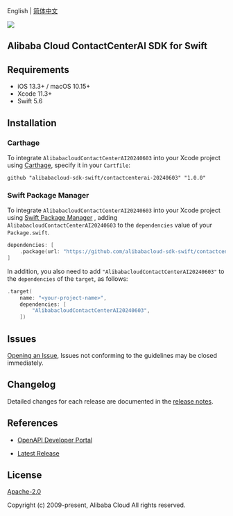 English | [简体中文](README-CN.md)

![](https://aliyunsdk-pages.alicdn.com/icons/AlibabaCloud.svg)

## Alibaba Cloud ContactCenterAI SDK for Swift

## Requirements

- iOS 13.3+ / macOS 10.15+
- Xcode 11.3+
- Swift 5.6

## Installation

### Carthage

To integrate `AlibabacloudContactCenterAI20240603` into your Xcode project using [Carthage](https://github.com/Carthage/Carthage), specify it in your `Cartfile`:

```ogdl
github "alibabacloud-sdk-swift/contactcenterai-20240603" "1.0.0"
```

### Swift Package Manager

To integrate `AlibabacloudContactCenterAI20240603` into your Xcode project using [Swift Package Manager](https://swift.org/package-manager/) , adding `AlibabacloudContactCenterAI20240603` to the `dependencies` value of your `Package.swift`.

```swift
dependencies: [
    .package(url: "https://github.com/alibabacloud-sdk-swift/contactcenterai-20240603.git", from: "1.0.0")
]
```

In addition, you also need to add `"AlibabacloudContactCenterAI20240603"` to the `dependencies` of the `target`, as follows:

```swift
.target(
    name: "<your-project-name>",
    dependencies: [
        "AlibabacloudContactCenterAI20240603",
    ])
```

## Issues

[Opening an Issue](https://github.com/alibabacloud-sdk-swift/contactcenterai-20240603/issues/new), Issues not conforming to the guidelines may be closed immediately.

## Changelog

Detailed changes for each release are documented in the [release notes](./ChangeLog.txt).

## References

* [OpenAPI Developer Portal](https://next.api.alibabacloud.com/home)
- [Latest Release](https://github.com/alibabacloud-sdk-swift/contactcenterai-20240603)

## License

[Apache-2.0](http://www.apache.org/licenses/LICENSE-2.0)

Copyright (c) 2009-present, Alibaba Cloud All rights reserved.
